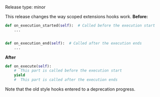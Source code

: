 Release type: minor

This release changes the way scoped extensions hooks work.
**Before:**
```python
def on_execution_started(self):  # Called before the execution start
    ...


def on_execution_end(self):  # Called after the execution ends
    ...
```
**After**
```python
def on_execute(self):
    #  This part is called before the execution start
    yield
    #  This part is called after the execution ends
```

Note that the old style hooks entered to a deprecation progress.
